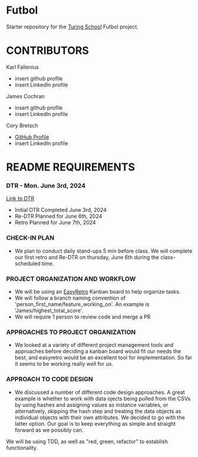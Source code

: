 # Futbol
Starter repository for the [Turing School](https://turing.io/) Futbol project.

# CONTRIBUTORS
Karl Fallenius
  - insert github profile
  - insert LinkedIn profile
    
James Cochran
  - insert github profile
  - insert LinkedIn profile
    
Cory Bretsch
  - [GitHub Profile](https://github.com/CoryBretsch)
  - insert LinkedIn profile


# README REQUIREMENTS
### DTR - Mon. June 3rd, 2024
[Link to DTR](https://docs.google.com/document/d/1FACITYUJOXfrlqmo62Xsbf1nut_gJ6O829bR0uazS5U/edit)
  - Initial DTR Completed June 3rd, 2024
  - Re-DTR Planned for June 6th, 2024
  - Retro Planned for June 7th, 2024

### CHECK-IN PLAN
  - We plan to conduct daily stand-ups 5 min before class. We will complete our first retro and Re-DTR on thursday, June 6th during the class-scheduled time. 

### PROJECT ORGANIZATION AND WORKFLOW
  - We will be using an [EasyRetro](https://easyretro.io/publicboard/YEugqgDd8JcsiJopBf4DhiOR6Cm2/5bc57278-d612-429a-8138-c199ea17cebd) Kanban board to help organize tasks.
  - We will follow a branch naming convention of 'person_first_name/feature_working_on'. An example is 'James/highest_total_score'.
  - We will require 1 person to review code and merge a PR

### APPROACHES TO PROJECT ORGANIZATION 
  - We looked at a variety of different project management tools and approaches before deciding a kanban board would fit our needs the best, and easyretro would be an excellent tool for implementation. So far it seems to be working really well for us.

### APPROACH TO CODE DESIGN
  - We discussed a number of different code design approaches. A great example is whether to work with data ojects being pulled from the CSVs by using hashes and assigning values as instance variables, or alternatively, skipping the hash step and treating the data objects as individual objects with their own attributes. We decided to go with the latter option. Our goal is to keep everything as simple and straight forward as we possibly can.

  We will be using TDD, as well as "red, green, refactor" to establish functionality.
